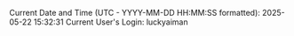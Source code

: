 Current Date and Time (UTC - YYYY-MM-DD HH:MM:SS formatted): 2025-05-22 15:32:31
Current User's Login: luckyaiman
